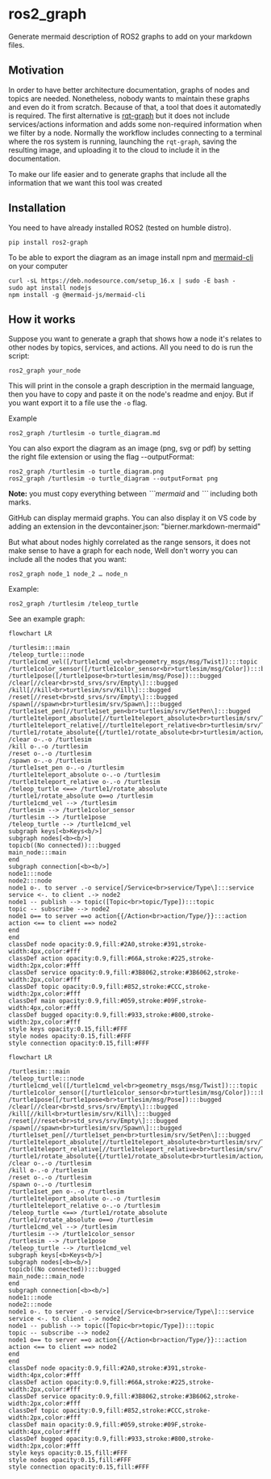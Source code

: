 # ros2_graph
Generate mermaid description of ROS2 graphs to add on your markdown files.

## Motivation

In order to have better architecture documentation, graphs of nodes and topics are needed. Nonetheless, nobody wants to maintain these graphs and even do it from scratch.  Because of that, a tool that does it automatedly is required. The first alternative is [rqt-graph](http://wiki.ros.org/rqt_graph) but it does not include services/actions information and adds some non-required information when we filter by a node. Normally the workflow includes connecting to a terminal where the ros system is running, launching the `rqt-graph`, saving the resulting image, and uploading it to the cloud to include it in the documentation.

To make our life easier and to generate graphs that include all the information that we want this tool was created

## Installation
You need to have already installed ROS2 (tested on humble distro).

```
pip install ros2-graph
```

To be able to export the diagram as an image install npm and [mermaid-cli](https://github.com/mermaid-js/mermaid-cli) on your computer

```
curl -sL https://deb.nodesource.com/setup_16.x | sudo -E bash -
sudo apt install nodejs
npm install -g @mermaid-js/mermaid-cli
```

## How it works
 Suppose you want to generate a graph that shows how a node it's relates to other nodes by topics, services, and actions. All you need to do is run the script:

```
ros2_graph your_node
```
This will print in the console a graph description in the mermaid language, then you have to copy and paste it on the node's readme and enjoy. But if you want export it to a file use the `-o` flag.

Example

```
ros2_graph /turtlesim -o turtle_diagram.md
```

You can also  export the diagram as an image (png, svg or pdf) by setting the right file extension or using the flag --outputFormat:

```
ros2_graph /turtlesim -o turtle_diagram.png
ros2_graph /turtlesim -o turtle_diagram --outputFormat png
```



**Note:** you must copy everything between *\`\`\`mermaid* and *\`\`\`* including both marks.

GitHub can display mermaid graphs. You can also display it on VS code by adding an extension in the devcontainer.json: "bierner.markdown-mermaid"

But what about nodes highly correlated as the range sensors, it does not make sense to have a graph for each node, Well don't worry you can include all the nodes that you want:

```
ros2_graph node_1 node_2 … node_n
```

Example:

```
ros2_graph /turtlesim /teleop_turtle
```


See an example graph:

```mermaid
flowchart LR

/turtlesim:::main
/teleop_turtle:::node
/turtle1cmd_vel([/turtle1cmd_vel<br>geometry_msgs/msg/Twist]):::topic
/turtle1color_sensor([/turtle1color_sensor<br>turtlesim/msg/Color]):::bugged
/turtle1pose([/turtle1pose<br>turtlesim/msg/Pose]):::bugged
/clear[//clear<br>std_srvs/srv/Empty\]:::bugged
/kill[//kill<br>turtlesim/srv/Kill\]:::bugged
/reset[//reset<br>std_srvs/srv/Empty\]:::bugged
/spawn[//spawn<br>turtlesim/srv/Spawn\]:::bugged
/turtle1set_pen[//turtle1set_pen<br>turtlesim/srv/SetPen\]:::bugged
/turtle1teleport_absolute[//turtle1teleport_absolute<br>turtlesim/srv/TeleportAbsolute\]:::bugged
/turtle1teleport_relative[//turtle1teleport_relative<br>turtlesim/srv/TeleportRelative\]:::bugged
/turtle1/rotate_absolute{{/turtle1/rotate_absolute<br>turtlesim/action/RotateAbsolute}}:::action
/clear o-.-o /turtlesim
/kill o-.-o /turtlesim
/reset o-.-o /turtlesim
/spawn o-.-o /turtlesim
/turtle1set_pen o-.-o /turtlesim
/turtle1teleport_absolute o-.-o /turtlesim
/turtle1teleport_relative o-.-o /turtlesim
/teleop_turtle <==> /turtle1/rotate_absolute
/turtle1/rotate_absolute o==o /turtlesim
/turtle1cmd_vel --> /turtlesim
/turtlesim --> /turtle1color_sensor
/turtlesim --> /turtle1pose
/teleop_turtle --> /turtle1cmd_vel
subgraph keys[<b>Keys<b/>]
subgraph nodes[<b><b/>]
topicb((No connected)):::bugged
main_node:::main
end
subgraph connection[<b><b/>]
node1:::node
node2:::node
node1 o-. to server .-o service[/Service<br>service/Type\]:::service
service <-. to client .-> node2
node1 -- publish --> topic([Topic<br>topic/Type]):::topic
topic -- subscribe --> node2
node1 o== to server ==o action{{/Action<br>action/Type/}}:::action
action <== to client ==> node2
end
end
classDef node opacity:0.9,fill:#2A0,stroke:#391,stroke-width:4px,color:#fff
classDef action opacity:0.9,fill:#66A,stroke:#225,stroke-width:2px,color:#fff
classDef service opacity:0.9,fill:#3B8062,stroke:#3B6062,stroke-width:2px,color:#fff
classDef topic opacity:0.9,fill:#852,stroke:#CCC,stroke-width:2px,color:#fff
classDef main opacity:0.9,fill:#059,stroke:#09F,stroke-width:4px,color:#fff
classDef bugged opacity:0.9,fill:#933,stroke:#800,stroke-width:2px,color:#fff
style keys opacity:0.15,fill:#FFF
style nodes opacity:0.15,fill:#FFF
style connection opacity:0.15,fill:#FFF
```
```
flowchart LR

/turtlesim:::main
/teleop_turtle:::node
/turtle1cmd_vel([/turtle1cmd_vel<br>geometry_msgs/msg/Twist]):::topic
/turtle1color_sensor([/turtle1color_sensor<br>turtlesim/msg/Color]):::bugged
/turtle1pose([/turtle1pose<br>turtlesim/msg/Pose]):::bugged
/clear[//clear<br>std_srvs/srv/Empty\]:::bugged
/kill[//kill<br>turtlesim/srv/Kill\]:::bugged
/reset[//reset<br>std_srvs/srv/Empty\]:::bugged
/spawn[//spawn<br>turtlesim/srv/Spawn\]:::bugged
/turtle1set_pen[//turtle1set_pen<br>turtlesim/srv/SetPen\]:::bugged
/turtle1teleport_absolute[//turtle1teleport_absolute<br>turtlesim/srv/TeleportAbsolute\]:::bugged
/turtle1teleport_relative[//turtle1teleport_relative<br>turtlesim/srv/TeleportRelative\]:::bugged
/turtle1/rotate_absolute{{/turtle1/rotate_absolute<br>turtlesim/action/RotateAbsolute}}:::action
/clear o-.-o /turtlesim
/kill o-.-o /turtlesim
/reset o-.-o /turtlesim
/spawn o-.-o /turtlesim
/turtle1set_pen o-.-o /turtlesim
/turtle1teleport_absolute o-.-o /turtlesim
/turtle1teleport_relative o-.-o /turtlesim
/teleop_turtle <==> /turtle1/rotate_absolute
/turtle1/rotate_absolute o==o /turtlesim
/turtle1cmd_vel --> /turtlesim
/turtlesim --> /turtle1color_sensor
/turtlesim --> /turtle1pose
/teleop_turtle --> /turtle1cmd_vel
subgraph keys[<b>Keys<b/>]
subgraph nodes[<b><b/>]
topicb((No connected)):::bugged
main_node:::main_node
end
subgraph connection[<b><b/>]
node1:::node
node2:::node
node1 o-. to server .-o service[/Service<br>service/Type\]:::service
service <-. to client .-> node2
node1 -- publish --> topic([Topic<br>topic/Type]):::topic
topic -- subscribe --> node2
node1 o== to server ==o action{{/Action<br>action/Type/}}:::action
action <== to client ==> node2
end
end
classDef node opacity:0.9,fill:#2A0,stroke:#391,stroke-width:4px,color:#fff
classDef action opacity:0.9,fill:#66A,stroke:#225,stroke-width:2px,color:#fff
classDef service opacity:0.9,fill:#3B8062,stroke:#3B6062,stroke-width:2px,color:#fff
classDef topic opacity:0.9,fill:#852,stroke:#CCC,stroke-width:2px,color:#fff
classDef main opacity:0.9,fill:#059,stroke:#09F,stroke-width:4px,color:#fff
classDef bugged opacity:0.9,fill:#933,stroke:#800,stroke-width:2px,color:#fff
style keys opacity:0.15,fill:#FFF
style nodes opacity:0.15,fill:#FFF
style connection opacity:0.15,fill:#FFF
```

